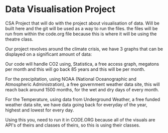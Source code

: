 # Data Visualisation Project

 CSA Project that will do with the project about visualisation of data.
 Will be built here and the git will be used as a way to run the files.
 the files will be run from within the code.org file because this is where it will be using the theatre class.

 Our project revolves around the climate crisis, we have 3 graphs that can be displayed on a significant amount of data:

 Our code will handle CO2 using, Statistica, a free access graph, megatons per month and this will go back 85 years and this will be per month. 

 For the precipitation, using NOAA (National Oceanographic and Atmospheric Administration), a free government weather data site, this will reach back around 1500 months, for the wet and dry days of every month. 

 For the Temperature, using data from Underground Weather, a free funded weather data site, we have data going back for everyday of the year, highest and lowest for every day. 

 Using this you, need to run it in CODE.ORG because all of the visuals are API's of theirs and classes of theirs, so this is using their classes. 
 
